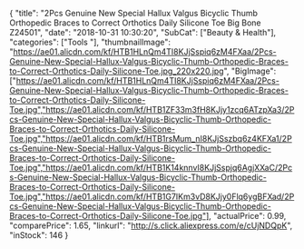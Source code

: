 {
	"title": "2Pcs Genuine New Special Hallux Valgus Bicyclic Thumb Orthopedic Braces to Correct Orthotics Daily Silicone Toe Big Bone Z24501",
	"date": "2018-10-31 10:30:20",
	"SubCat": ["Beauty & Health"],
	"categories": ["Tools "],
	"thumbnailImage": "https://ae01.alicdn.com/kf/HTB1HLnQm4TI8KJjSspiq6zM4FXaa/2Pcs-Genuine-New-Special-Hallux-Valgus-Bicyclic-Thumb-Orthopedic-Braces-to-Correct-Orthotics-Daily-Silicone-Toe.jpg_220x220.jpg",
	"BigImage": ["https://ae01.alicdn.com/kf/HTB1HLnQm4TI8KJjSspiq6zM4FXaa/2Pcs-Genuine-New-Special-Hallux-Valgus-Bicyclic-Thumb-Orthopedic-Braces-to-Correct-Orthotics-Daily-Silicone-Toe.jpg","https://ae01.alicdn.com/kf/HTB1ZF33m3fH8KJjy1zcq6ATzpXa3/2Pcs-Genuine-New-Special-Hallux-Valgus-Bicyclic-Thumb-Orthopedic-Braces-to-Correct-Orthotics-Daily-Silicone-Toe.jpg","https://ae01.alicdn.com/kf/HTB1rsMum_nI8KJjSszbq6z4KFXa1/2Pcs-Genuine-New-Special-Hallux-Valgus-Bicyclic-Thumb-Orthopedic-Braces-to-Correct-Orthotics-Daily-Silicone-Toe.jpg","https://ae01.alicdn.com/kf/HTB1K14knnvI8KJjSspjq6AgjXXaC/2Pcs-Genuine-New-Special-Hallux-Valgus-Bicyclic-Thumb-Orthopedic-Braces-to-Correct-Orthotics-Daily-Silicone-Toe.jpg","https://ae01.alicdn.com/kf/HTB1G7IKm3vD8KJjy0Flq6ygBFXad/2Pcs-Genuine-New-Special-Hallux-Valgus-Bicyclic-Thumb-Orthopedic-Braces-to-Correct-Orthotics-Daily-Silicone-Toe.jpg"],
	"actualPrice": 0.99,
	"comparePrice": 1.65,
	"linkurl": "http://s.click.aliexpress.com/e/cUjNDQpK",
	"inStock": 146
}
